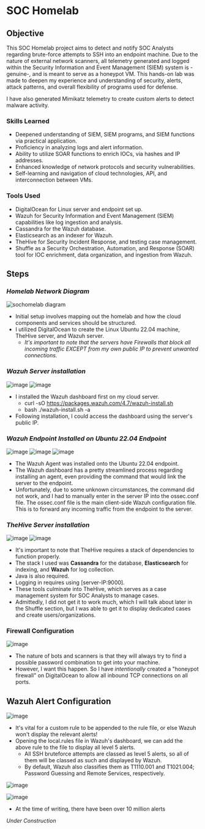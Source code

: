# SOC Homelab

## Objective

This SOC Homelab project aims to detect and notify SOC Analysts regarding brute-force attempts to SSH into an endpoint machine. Due to the nature of external network scanners, all telemetry generated and logged within the Security Information and Event Management (SIEM) system is -genuine-, and is meant to serve as a honeypot VM. This hands-on lab was made to deepen my experience and understanding of security, alerts, attack patterns, and overall flexibility of programs used for defense.

I have also generated Mimikatz telemetry to create custom alerts to detect malware activity.

### Skills Learned

- Deepened understanding of SIEM, SIEM programs, and SIEM functions via practical application.
- Proficiency in analyzing logs and alert information.
- Ability to utilize SOAR functions to enrich IOCs, via hashes and IP addresses.
- Enhanced knowledge of network protocols and security vulnerabilities.
- Self-learning and navigation of cloud technologies, API, and interconnection between VMs.

### Tools Used

- DigitalOcean for Linux server and endpoint set up.
- Wazuh for Security Information and Event Management (SIEM) capabilities like log ingestion and analysis.
- Cassandra for the Wazuh database.
- Elasticsearch as an indexer for Wazuh.
- TheHive for Security Incident Response, and testing case management.
- Shuffle as a Security Orchestration, Automation, and Response (SOAR) tool for IOC enrichment, data organization, and ingestion from Wazuh.

## Steps
### *Homelab Network Diagram*

![sochomelab diagram](https://github.com/user-attachments/assets/17a3e9a4-2c50-43f5-ae38-349a3f3095e5)

- Initial setup involves mapping out the homelab and how the cloud components and services should be structured.
- I utilized DigitalOcean to create the Linux Ubuntu 22.04 machine, TheHive server, and Wazuh server.
  - *It's important to note that the servers have Firewalls that block all incoming traffic EXCEPT from my own public IP to prevent unwanted connections.*

### *Wazuh Server installation*

![image](https://github.com/user-attachments/assets/97a4e9e5-5fab-4ebc-9074-160b1920788e)
![image](https://github.com/user-attachments/assets/f8b216ee-a575-4103-b673-be56375b76b7)

- I installed the Wazuh dashboard first on my cloud server.
  - curl -sO https://packages.wazuh.com/4.7/wazuh-install.sh
  - bash ./wazuh-install.sh -a
- Following installation, I could access the dashboard using the server's public IP.

### *Wazuh Endpoint Installed on Ubuntu 22.04 Endpoint*

![image](https://github.com/user-attachments/assets/33d0e817-ff2c-4b30-a9ae-948c98c7d7d1)
![image](https://github.com/user-attachments/assets/0e2a4450-ef1c-4e35-9559-56a7144511ee)
![image](https://github.com/user-attachments/assets/853e6a9b-538a-4b46-b406-35c7d17dc6b7)

- The Wazuh Agent was installed onto the Ubuntu 22.04 endpoint.
- The Wazuh dashboard has a pretty streamlined process regarding installing an agent, even providing the command that would link the server to the endpoint.
- Unfortunately, due to some unknown circumstances, the command did not work, and I had to manually enter in the server IP into the ossec.conf file. The ossec.conf file is the main client-side Wazuh configuration file. This is to forward any incoming traffic from the endpoint to the server.

### *TheHive Server installation*

![image](https://github.com/user-attachments/assets/c71b31d1-9a9b-4879-92f7-01c48de56eb4)
![image](https://github.com/user-attachments/assets/caa7e337-e59f-4f81-9775-09cbf2da29f5)

- It's important to note that TheHive requires a stack of dependencies to function properly.
- The stack I used was **Cassandra** for the database, **Elasticsearch** for indexing, and **Wazuh** for log collection.
- Java is also required.
- Logging in requires using [server-IP:9000].
- These tools culminate into TheHive, which serves as a case management system for SOC Analysts to manage cases.
- Admittedly, I did not get it to work much, which I will talk about later in the Shuffle section, but I was able to get it to display dedicated cases and create users/organizations.

### Firewall Configuration

![image](https://github.com/user-attachments/assets/4ac20178-da02-4c97-a5fd-1c5089b7ef0b)

- The nature of bots and scanners is that they will always try to find a possible password combination to get into your machine.
- However, I want this happen. So I have _intentionally_ created a "honeypot firewall" on DigitalOcean to allow all inbound TCP connections on all ports.

## Wazuh Alert Configuration

![image](https://github.com/user-attachments/assets/cd87b64d-f719-4b05-adf9-4cbc03fd7588)

- It's vital for a custom rule to be appended to the rule file, or else Wazuh won't display the relevant alerts!
- Opening the local.rules file in Wazuh's dashboard, we can add the above rule to the file to display all level 5 alerts.
  - All SSH bruteforce attempts are classed as level 5 alerts, so all of them will be classed as such and displayed by Wazuh.
  - By default, Wazuh also classifies them as T1110.001 and T1021.004; Password Guessing and Remote Services, respectively.

![image](https://github.com/user-attachments/assets/c923881d-a8a9-4262-b259-579c482f0c2c)

![image](https://github.com/user-attachments/assets/d6db3210-8e9d-4ed4-bd05-c2dd301fdb18)

- At the time of writing, there have been over 10 million alerts



*Under Construction*
